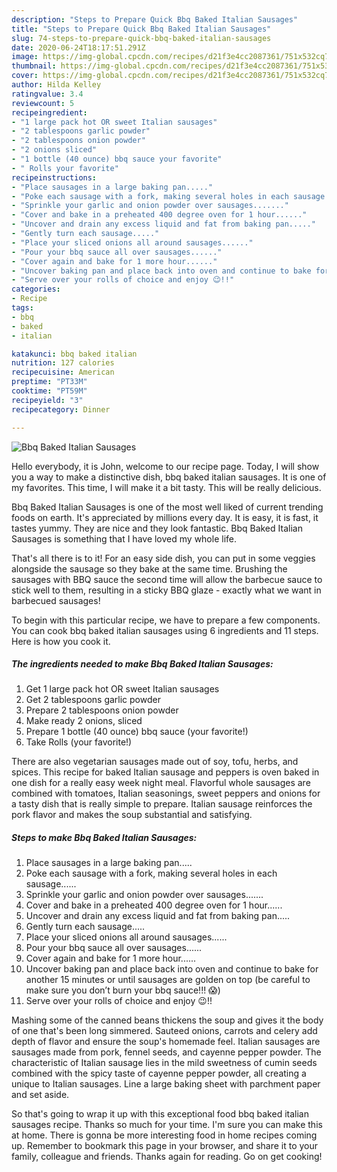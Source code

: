 ```yaml
---
description: "Steps to Prepare Quick Bbq Baked Italian Sausages"
title: "Steps to Prepare Quick Bbq Baked Italian Sausages"
slug: 74-steps-to-prepare-quick-bbq-baked-italian-sausages
date: 2020-06-24T18:17:51.291Z
image: https://img-global.cpcdn.com/recipes/d21f3e4cc2087361/751x532cq70/bbq-baked-italian-sausages-recipe-main-photo.jpg
thumbnail: https://img-global.cpcdn.com/recipes/d21f3e4cc2087361/751x532cq70/bbq-baked-italian-sausages-recipe-main-photo.jpg
cover: https://img-global.cpcdn.com/recipes/d21f3e4cc2087361/751x532cq70/bbq-baked-italian-sausages-recipe-main-photo.jpg
author: Hilda Kelley
ratingvalue: 3.4
reviewcount: 5
recipeingredient:
- "1 large pack hot OR sweet Italian sausages"
- "2 tablespoons garlic powder"
- "2 tablespoons onion powder"
- "2 onions sliced"
- "1 bottle (40 ounce) bbq sauce your favorite"
- " Rolls your favorite"
recipeinstructions:
- "Place sausages in a large baking pan....."
- "Poke each sausage with a fork, making several holes in each sausage......"
- "Sprinkle your garlic and onion powder over sausages......."
- "Cover and bake in a preheated 400 degree oven for 1 hour......"
- "Uncover and drain any excess liquid and fat from baking pan....."
- "Gently turn each sausage....."
- "Place your sliced onions all around sausages......"
- "Pour your bbq sauce all over sausages......"
- "Cover again and bake for 1 more hour......"
- "Uncover baking pan and place back into oven and continue to bake for another 15 minutes or until sausages are golden on top (be careful to make sure you don’t burn your bbq sauce!!! 😱)"
- "Serve over your rolls of choice and enjoy 😉!!"
categories:
- Recipe
tags:
- bbq
- baked
- italian

katakunci: bbq baked italian 
nutrition: 127 calories
recipecuisine: American
preptime: "PT33M"
cooktime: "PT59M"
recipeyield: "3"
recipecategory: Dinner

---
```



![Bbq Baked Italian Sausages](https://img-global.cpcdn.com/recipes/d21f3e4cc2087361/751x532cq70/bbq-baked-italian-sausages-recipe-main-photo.jpg)

Hello everybody, it is John, welcome to our recipe page. Today, I will show you a way to make a distinctive dish, bbq baked italian sausages. It is one of my favorites. This time, I will make it a bit tasty. This will be really delicious.

Bbq Baked Italian Sausages is one of the most well liked of current trending foods on earth. It's appreciated by millions every day. It is easy, it is fast, it tastes yummy. They are nice and they look fantastic. Bbq Baked Italian Sausages is something that I have loved my whole life.

That&#39;s all there is to it! For an easy side dish, you can put in some veggies alongside the sausage so they bake at the same time. Brushing the sausages with BBQ sauce the second time will allow the barbecue sauce to stick well to them, resulting in a sticky BBQ glaze - exactly what we want in barbecued sausages!


To begin with this particular recipe, we have to prepare a few components. You can cook bbq baked italian sausages using 6 ingredients and 11 steps. Here is how you cook it.

<!--inarticleads1-->

##### The ingredients needed to make Bbq Baked Italian Sausages:

1. Get 1 large pack hot OR sweet Italian sausages
1. Get 2 tablespoons garlic powder
1. Prepare 2 tablespoons onion powder
1. Make ready 2 onions, sliced
1. Prepare 1 bottle (40 ounce) bbq sauce (your favorite!)
1. Take  Rolls (your favorite!)


There are also vegetarian sausages made out of soy, tofu, herbs, and spices. This recipe for baked Italian sausage and peppers is oven baked in one dish for a really easy week night meal. Flavorful whole sausages are combined with tomatoes, Italian seasonings, sweet peppers and onions for a tasty dish that is really simple to prepare. Italian sausage reinforces the pork flavor and makes the soup substantial and satisfying. 

<!--inarticleads2-->

##### Steps to make Bbq Baked Italian Sausages:

1. Place sausages in a large baking pan.....
1. Poke each sausage with a fork, making several holes in each sausage......
1. Sprinkle your garlic and onion powder over sausages.......
1. Cover and bake in a preheated 400 degree oven for 1 hour......
1. Uncover and drain any excess liquid and fat from baking pan.....
1. Gently turn each sausage.....
1. Place your sliced onions all around sausages......
1. Pour your bbq sauce all over sausages......
1. Cover again and bake for 1 more hour......
1. Uncover baking pan and place back into oven and continue to bake for another 15 minutes or until sausages are golden on top (be careful to make sure you don’t burn your bbq sauce!!! 😱)
1. Serve over your rolls of choice and enjoy 😉!!


Mashing some of the canned beans thickens the soup and gives it the body of one that&#39;s been long simmered. Sauteed onions, carrots and celery add depth of flavor and ensure the soup&#39;s homemade feel. Italian sausages are sausages made from pork, fennel seeds, and cayenne pepper powder. The characteristic of Italian sausage lies in the mild sweetness of cumin seeds combined with the spicy taste of cayenne pepper powder, all creating a unique to Italian sausages. Line a large baking sheet with parchment paper and set aside. 

So that's going to wrap it up with this exceptional food bbq baked italian sausages recipe. Thanks so much for your time. I'm sure you can make this at home. There is gonna be more interesting food in home recipes coming up. Remember to bookmark this page in your browser, and share it to your family, colleague and friends. Thanks again for reading. Go on get cooking!
